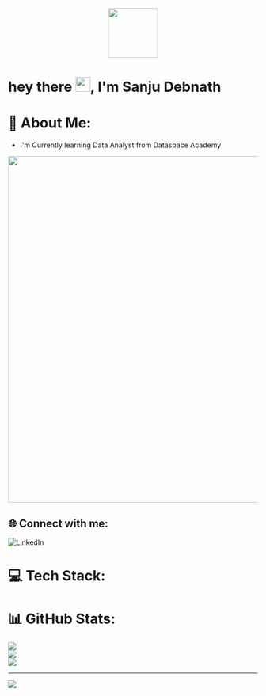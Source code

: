 <div id="header" align="center">
  <img src="https://media.giphy.com/media/M9gbBd9nbDrOTu1Mqx/giphy.gif" width="100"/>
</div>

<h1>
  hey there
  <img src="https://media.giphy.com/media/hvRJCLFzcasrR4ia7z/giphy.gif" width="30px"/>,
  I'm Sanju Debnath
</h1>

# 💫 About Me:
- I'm Currently learning Data Analyst from Dataspace Academy
<div id="header" align="center">
  <img src="https://raw.githubusercontent.com/abhisheknaiidu/abhisheknaiidu/master/code.gif" width="700"/>
</div>

## 🌐 Connect with me:
![LinkedIn](https://img.shields.io/badge/LinkedIn-%230077B5.svg?logo=linkedin&logoColor=white)

# 💻 Tech Stack:


# 📊 GitHub Stats:
![](https://github-readme-stats.vercel.app/api?username=Sanjudebnath123&theme=dark&hide_border=false&include_all_commits=false&count_private=false)<br/>
![](https://github-readme-streak-stats.herokuapp.com/?user=Sanjudebnath123&theme=dark&hide_border=false)<br/>
![](https://github-readme-stats.vercel.app/api/top-langs/?username=Sanjudebnath123&theme=dark&hide_border=false&include_all_commits=false&count_private=false&layout=compact)

---
[![](https://visitcount.itsvg.in/api?id=Sanjudebnath123&icon=0&color=0)](https://visitcount.itsvg.in)

